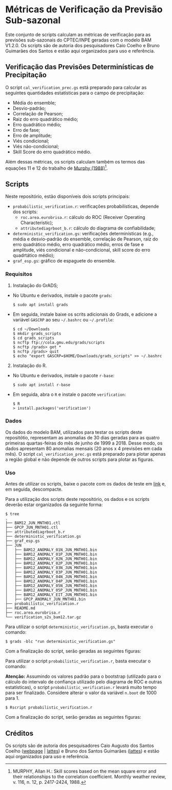 # Métricas de Verificação da Previsão Sub-sazonal

Este conjunto de scripts calculam as métricas de verificação para as previsões sub-sazonais do CPTEC/INPE geradas com o modelo BAM V1.2.0. Os scripts são de autoria dos pesquisadores Caio Coelho e Bruno Guimarães dos Santos e estão aqui organizados para uso e referência. 

## Verificação das Previsões Determinísticas de Precipitação

O script `cal_verification_prec.gs` está preparado para calcular as seguintes quantidades estatísticas para o campo de precipitação:

* Média do ensemble;
* Desvio-padrão;
* Correlação de Pearson;
* Raiz do erro quadrático médio;
* Erro quadrático médio;
* Erro de fase;
* Erro de amplitude;
* Viés condicional;
* Viés não-condicional;
* Skill Score do erro quadrático médio.

Além dessas métricas, os scripts calculam também os termos das equações 11 e 12 do trabalho de [Murphy (1988)](https://journals.ametsoc.org/view/journals/mwre/116/12/1520-0493_1988_116_2417_ssbotm_2_0_co_2.xml)[^1].

## Scripts

Neste repositório, estão disponíveis dois scripts principais:

* `probabilistic_verification.r`: verificações probabilísticas, depende dos scripts:
  - `roc.area.eurobrisa.r`: cálculo do ROC (Receiver Operating Characteristic);
  - `attributediagrboot_b.r`: cálculo do diagrama de confiabilidade;
* `deterministic_verification.gs`: verificações determinísticas (e.g., média e desvio-padrão do ensemble, correlação de Pearson, raiz do erro quadrático médio, erro quadrático médio, erros de fase e amplitude, viés condicional e não-condicional, skill score do erro quadrtático médio);
* `graf_esp.gs`: gráfico de espaguete do ensemble.

### Requisitos

1. Instalação do GrADS;
  - No Ubuntu e derivados, instale o pacote `grads`:
    ```
    $ sudo apt install grads
    ```
  - Em seguida, instale baixe os scrits adicionais do Grads, e adicione a variável `GASCRP` ao seu `~/.bashrc` ou `~/.profile`:
    ```
    $ cd ~/Downloads
    $ mkdir grads_scripts
    $ cd grads_scripts
    $ ncftp ftp://cola.gmu.edu/grads/scripts
    $ ncftp /grads> get *
    $ ncftp /grads> quit
    $ echo "export GASCRP=$HOME/Downloads/grads_scripts" >> ~/.bashrc
2. Instalação do R.
  - No Ubuntu e derivados, instale o pacote `r-base`:
    ```
    $ sudo apt install r-base
    ```
  - Em seguida, abra o `R` e instale o pacote `verification`:
    ```
    $ R
    > install.packages('verification')
    ```

### Dados

Os dados do modelo BAM, utilizados para testar os scripts deste repositótio, representam as anomalias de 30 dias geradas para as quatro primeiras quartas-feiras do mês de junho de 1999 a 2018. Desse modo, os dados apresentam 80 anomalias mensais (20 anos x 4 previsões em cada mês). O script `cal_verification_prec.gs` está preparado para plotar apenas a região global e não depende de outros scripts para plotar as figuras.

### Uso

Antes de utilizar os scripts, baixe o pacote com os dados de teste em [link](http://ftp1.cptec.inpe.br/pesquisa/das/carlos.bastarz/EPS/verification_s2s_bam12.tar.gz) e, em seguida, descompacte. 

Para a utilização dos scripts deste repositório, os dados e os scripts deverão estar organizados da seguinte forma:

```
$ tree
.
├── BAM12_JUN_MNTH01.ctl
├── GPCP_JUN_MNTH01.ctl
├── attributediagrboot_b.r
├── deterministic_verification.gs
├── graf_esp.gs
├── JUN
│   ├── BAM12_ANOMALY_01N_JUN_MNTH01.bin
│   ├── BAM12_ANOMALY_01P_JUN_MNTH01.bin
│   ├── BAM12_ANOMALY_02N_JUN_MNTH01.bin
│   ├── BAM12_ANOMALY_02P_JUN_MNTH01.bin
│   ├── BAM12_ANOMALY_03N_JUN_MNTH01.bin
│   ├── BAM12_ANOMALY_03P_JUN_MNTH01.bin
│   ├── BAM12_ANOMALY_04N_JUN_MNTH01.bin
│   ├── BAM12_ANOMALY_04P_JUN_MNTH01.bin
│   ├── BAM12_ANOMALY_05N_JUN_MNTH01.bin
│   ├── BAM12_ANOMALY_05P_JUN_MNTH01.bin
│   ├── BAM12_ANOMALY_EIT_JUN_MNTH01.bin
│   ├── GPCP_ANOMALY_JUN_MNTH01.bin
├── probabilistic_verification.r
├── README.md
├── roc.area.eurobrisa.r
└── verification_s2s_bam12.tar.gz
```

Para utilizar o script `deterministic_verification.gs`, basta executar o comando:

```
$ grads -blc "run deterministic_verification.gs"
```

Com a finalização do script, serão geradas as seguintes figuras:

Para utilizar o script `probabilistic_verification.r`, basta executar o comando:

**Atenção:** Assumindo os valores padrão para o bootstrap (utilizado para o cálculo do intervalo de confiança utilizado pelo diagrama de ROC e outras estatísticas), o script `probabilistic_verification.r` levará muito tempo para ser finalizado. Considere alterar o valor da variável `n.boot` de 1000 para 1.

```
$ Rscript probabilistic_verification.r
```

Com a finalização do script, serão geradas as seguintes figuras:


## Créditos

Os scripts são de autoria dos pesquisadores Caio Augusto dos Santos Coelho ([webpage](https://www.cptec.inpe.br/pesquisadores/caio.coelho/) | [lattes](http://lattes.cnpq.br/4978912302419377)) e Bruno dos Santos Guimarães ([lattes](http://lattes.cnpq.br/0307886068495121)) e estão aqui organizados para uso e referência. 

[^1]: MURPHY, Allan H.: Skill scores based on the mean square error and their relationships to the correlation coefficient. Monthly weather review, v. 116, n. 12, p. 2417-2424, 1988.
